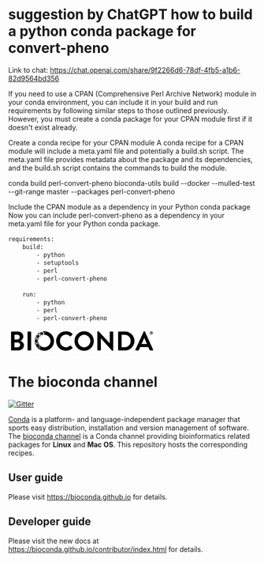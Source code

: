# suggestion by ChatGPT how to build a python conda package for convert-pheno

Link to chat:
https://chat.openai.com/share/9f2266d6-78df-4fb5-a1b6-82d9564bd356

If you need to use a CPAN (Comprehensive Perl Archive Network) module in your conda environment,
you can include it in your build and run requirements by following similar steps to those outlined previously.
However, you must create a conda package for your CPAN module first if it doesn't exist already.

Create a conda recipe for your CPAN module
A conda recipe for a CPAN module will include a meta.yaml file and potentially a build.sh script.
The meta.yaml file provides metadata about the package and its dependencies,
and the build.sh script contains the commands to build the module.

conda build perl-convert-pheno
bioconda-utils build --docker --mulled-test --git-range master --packages perl-convert-pheno

Include the CPAN module as a dependency in your Python conda package
Now you can include perl-convert-pheno as a dependency in your meta.yaml file for your Python conda package.

```
requirements:
	build:
		- python
		- setuptools
		- perl
		- perl-convert-pheno

	run:
		- python
		- perl
		- perl-convert-pheno
```

![](https://raw.githubusercontent.com/bioconda/bioconda-recipes/master/logo/bioconda_monochrome_small.png "Bioconda")

# The bioconda channel

[![Gitter](https://badges.gitter.im/bioconda/bioconda-recipes.svg)](https://gitter.im/bioconda/Lobby?utm_source=badge&utm_medium=badge&utm_campaign=pr-badge)

[Conda](http://anaconda.org) is a platform- and language-independent package
manager that sports easy distribution, installation and version management of
software. The [bioconda channel](https://anaconda.org/bioconda) is a Conda
channel providing bioinformatics related packages for **Linux** and **Mac OS**.
This repository hosts the corresponding recipes.

## User guide

Please visit https://bioconda.github.io for details.

## Developer guide

Please visit the new docs at https://bioconda.github.io/contributor/index.html for details.
